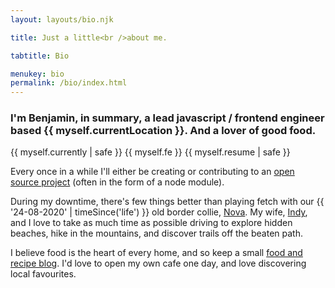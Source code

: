```yaml
---
layout: layouts/bio.njk

title: Just a little<br />about me.

tabtitle: Bio

menukey: bio
permalink: /bio/index.html
---
```


### I'm Benjamin, in summary, a lead javascript / frontend engineer based {{ myself.currentLocation }}. And a lover of good food.

{{ myself.currently | safe }} {{ myself.fe }} {{ myself.resume | safe }}

Every once in a while I'll either be creating or contributing to an [open source project](https://github.com/nothingrandom) (often in the form of a node module).

During my downtime, there's few things better than playing fetch with our {{ '24-08-2020' | timeSince('life') }} old border collie, [Nova](https://www.instagram.com/thebcsupernova/). My wife, [Indy](https://instagram.com/indiazoeann), and I love to take as much time as possible driving to explore hidden beaches, hike in the mountains, and discover trails off the beaten path.

I believe food is the heart of every home, and so keep a small [food and recipe blog](/food). I'd love to open my own cafe one day, and love discovering local favourites.</p>

